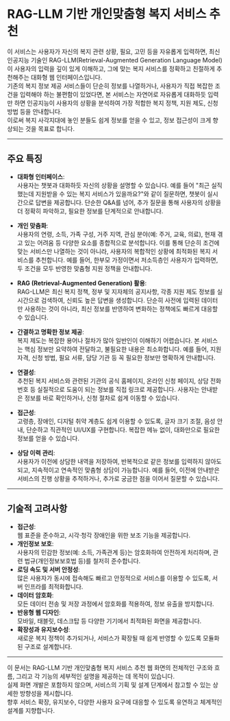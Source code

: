 # RAG-LLM 기반 개인맞춤형 복지 서비스 추천

> 
이 서비스는 사용자가 자신의 복지 관련 상황, 필요, 고민 등을 자유롭게 입력하면, 최신 인공지능 기술인 RAG-LLM(Retrieval-Augmented Generation Language Model)이 사용자의 입력을 깊이 있게 이해하고, 그에 맞는 복지 서비스를 정확하고 친절하게 추천해주는 대화형 웹 인터페이스입니다.  
기존의 복지 정보 제공 서비스들이 단순히 정보를 나열하거나, 사용자가 직접 복잡한 조건을 입력해야 하는 불편함이 있었다면, 본 서비스는 자연어로 자유롭게 대화하듯 입력만 하면 인공지능이 사용자의 상황을 분석하여 가장 적합한 복지 정책, 지원 제도, 신청 방법 등을 안내합니다.  
이로써 복지 사각지대에 놓인 분들도 쉽게 정보를 얻을 수 있고, 정보 접근성이 크게 향상되는 것을 목표로 합니다.

---

## 주요 특징

- **대화형 인터페이스**:  
  사용자는 챗봇과 대화하듯 자신의 상황을 설명할 수 있습니다. 예를 들어 "최근 실직했는데 지원받을 수 있는 복지 서비스가 있을까요?"와 같이 질문하면, 챗봇이 실시간으로 답변을 제공합니다. 단순한 Q&A를 넘어, 추가 질문을 통해 사용자의 상황을 더 정확히 파악하고, 필요한 정보를 단계적으로 안내합니다.

- **개인 맞춤화**:  
  사용자의 연령, 소득, 가족 구성, 거주 지역, 관심 분야(예: 주거, 교육, 의료), 현재 겪고 있는 어려움 등 다양한 요소를 종합적으로 분석합니다. 이를 통해 단순히 조건에 맞는 서비스만 나열하는 것이 아니라, 사용자의 복합적인 상황에 최적화된 복지 서비스를 추천합니다. 예를 들어, 한부모 가정이면서 저소득층인 사용자가 입력하면, 두 조건을 모두 반영한 맞춤형 지원 정책을 안내합니다.

- **RAG (Retrieval-Augmented Generation) 활용**:  
  RAG-LLM은 최신 복지 정책, 정부 및 지자체의 공지사항, 각종 지원 제도 정보를 실시간으로 검색하여, 신뢰도 높은 답변을 생성합니다. 단순히 사전에 입력된 데이터만 사용하는 것이 아니라, 최신 정보를 반영하여 변화하는 정책에도 빠르게 대응할 수 있습니다.

- **간결하고 명확한 정보 제공**:  
  복지 제도는 복잡한 용어나 절차가 많아 일반인이 이해하기 어렵습니다. 본 서비스는 핵심 정보만 요약하여 전달하고, 불필요한 내용은 최소화합니다. 예를 들어, 지원 자격, 신청 방법, 필요 서류, 담당 기관 등 꼭 필요한 정보만 명확하게 안내합니다.

- **연결성**:  
  추천된 복지 서비스와 관련된 기관의 공식 홈페이지, 온라인 신청 페이지, 상담 전화번호 등 실질적으로 도움이 되는 정보를 직접 링크로 제공합니다. 사용자는 안내받은 정보를 바로 확인하거나, 신청 절차로 쉽게 이동할 수 있습니다.

- **접근성**:  
  고령층, 장애인, 디지털 취약 계층도 쉽게 이용할 수 있도록, 글자 크기 조절, 음성 안내, 단순하고 직관적인 UI/UX를 구현합니다. 복잡한 메뉴 없이, 대화만으로 필요한 정보를 얻을 수 있습니다.

- **상담 이력 관리**:  
  사용자가 이전에 상담한 내역을 저장하여, 반복적으로 같은 정보를 입력하지 않아도 되고, 지속적이고 연속적인 맞춤형 상담이 가능합니다. 예를 들어, 이전에 안내받은 서비스의 진행 상황을 추적하거나, 추가로 궁금한 점을 이어서 질문할 수 있습니다.

---

## 기술적 고려사항

- **접근성**:  
  웹 표준을 준수하고, 시각·청각 장애인을 위한 보조 기능을 제공합니다.  
- **개인정보 보호**:  
  사용자의 민감한 정보(예: 소득, 가족관계 등)는 암호화하여 안전하게 처리하며, 관련 법규(개인정보보호법 등)를 철저히 준수합니다.
- **로딩 속도 및 서버 안정성**:  
  많은 사용자가 동시에 접속해도 빠르고 안정적으로 서비스를 이용할 수 있도록, 서버 인프라를 최적화합니다.
- **데이터 암호화**:  
  모든 데이터 전송 및 저장 과정에서 암호화를 적용하여, 정보 유출을 방지합니다.
- **반응형 웹 디자인**:  
  모바일, 태블릿, 데스크탑 등 다양한 기기에서 최적화된 화면을 제공합니다.  
- **확장성과 유지보수성**:  
  새로운 복지 정책이 추가되거나, 서비스가 확장될 때 쉽게 반영할 수 있도록 모듈화된 구조로 설계합니다.

---

이 문서는 RAG-LLM 기반 개인맞춤형 복지 서비스 추천 웹 화면의 전체적인 구조와 흐름, 그리고 각 기능의 세부적인 설명을 제공하는 데 목적이 있습니다.  
실제 화면 개발은 포함하지 않으며, 서비스의 기획 및 설계 단계에서 참고할 수 있는 상세한 방향성을 제시합니다.  
향후 서비스 확장, 유지보수, 다양한 사용자 요구에 대응할 수 있도록 유연하고 체계적인 설계를 지향합니다.